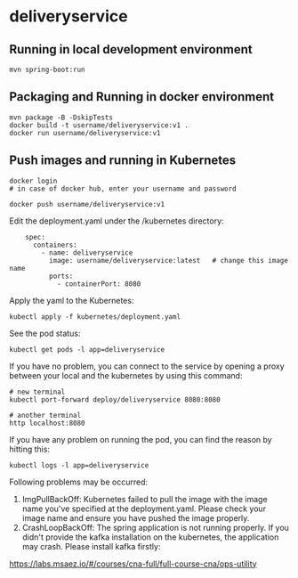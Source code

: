 # deliveryservice

## Running in local development environment

```
mvn spring-boot:run
```

## Packaging and Running in docker environment

```
mvn package -B -DskipTests
docker build -t username/deliveryservice:v1 .
docker run username/deliveryservice:v1
```

## Push images and running in Kubernetes

```
docker login 
# in case of docker hub, enter your username and password

docker push username/deliveryservice:v1
```

Edit the deployment.yaml under the /kubernetes directory:
```
    spec:
      containers:
        - name: deliveryservice
          image: username/deliveryservice:latest   # change this image name
          ports:
            - containerPort: 8080

```

Apply the yaml to the Kubernetes:
```
kubectl apply -f kubernetes/deployment.yaml
```

See the pod status:
```
kubectl get pods -l app=deliveryservice
```

If you have no problem, you can connect to the service by opening a proxy between your local and the kubernetes by using this command:
```
# new terminal
kubectl port-forward deploy/deliveryservice 8080:8080

# another terminal
http localhost:8080
```

If you have any problem on running the pod, you can find the reason by hitting this:
```
kubectl logs -l app=deliveryservice
```

Following problems may be occurred:

1. ImgPullBackOff:  Kubernetes failed to pull the image with the image name you've specified at the deployment.yaml. Please check your image name and ensure you have pushed the image properly.
1. CrashLoopBackOff: The spring application is not running properly. If you didn't provide the kafka installation on the kubernetes, the application may crash. Please install kafka firstly:

https://labs.msaez.io/#/courses/cna-full/full-course-cna/ops-utility

